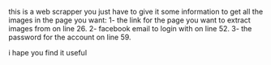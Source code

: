 this is a web scrapper
you just have to give it some information to get all the images in the page you want:
1- the link for the page you want to extract images from on line 26.
2- facebook email to login with on line 52.
3- the password for the account on line 59.

i hape you find it useful 
